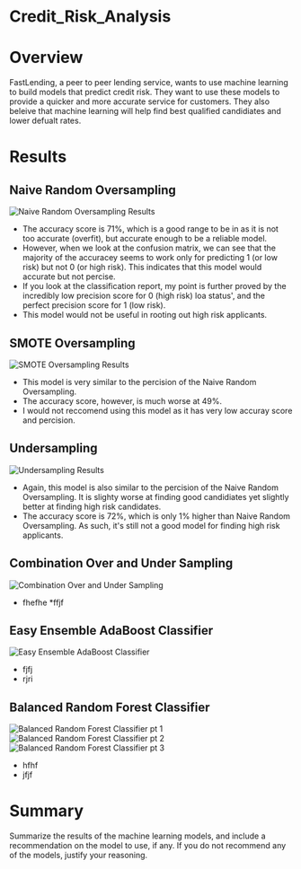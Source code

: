 # Credit_Risk_Analysis

# Overview 
FastLending, a peer to peer lending service, wants to use machine learning to build models that predict credit risk. They want to use these models to provide a quicker and more accurate service for customers. They also beleive that machine learning will help find best qualified candidiates and lower defualt rates.

# Results 

## Naive Random Oversampling 


![Naive Random Oversampling Results](https://user-images.githubusercontent.com/100237685/180667228-dc6c201d-3993-4153-927b-e1d5cf79140e.png)
* The accuracy score is 71%, which is a good range to be in as it is not too accurate (overfit), but accurate enough to be a reliable model. 
* However, when we look at the confusion matrix, we can see that the majority of the accuracey seems to work only for predicting 1 (or low risk) but not 0 (or high risk). This indicates that  this model would accurate but not percise. 
* If you look at the classification report, my point is further proved by the incredibly low precision score for 0 (high risk) loa status', and the perfect precision score for 1 (low risk). 
* This model would not be useful in rooting out high risk applicants. 


## SMOTE Oversampling


![SMOTE Oversampling Results](https://user-images.githubusercontent.com/100237685/180667316-8397d90a-14a4-43b9-8c37-b9e2212d2acf.png)


* This model is very similar to the percision of the Naive Random Oversampling.
* The accuracy score, however, is much worse at 49%.
* I would not reccomend using this model as it has very low accuray score and percision.


## Undersampling


![Undersampling Results](https://user-images.githubusercontent.com/100237685/180667409-79e0b3a9-3646-4a69-b10a-df19225d594e.png)


* Again, this model is also similar to the percision of the Naive Random Oversampling. It is slighty worse at finding good candidiates yet slightly better at finding high risk candidates.
* The accuracy score is 72%, which is only 1% higher than Naive Random Oversampling. As such, it's still not a good model for finding high risk applicants. 


## Combination Over and Under Sampling


![Combination Over and Under Sampling](https://user-images.githubusercontent.com/100237685/180667460-1d7983b0-5895-4207-8e8f-b79f23347786.png)


* fhefhe
*ffjf


## Easy Ensemble AdaBoost Classifier


![Easy Ensemble AdaBoost Classifier](https://user-images.githubusercontent.com/100237685/180667497-f69ec732-f7e6-4f39-a66f-6dec6582c811.png)


* fjfj
* rjri


## Balanced Random Forest Classifier


![Balanced Random Forest Classifier pt 1](https://user-images.githubusercontent.com/100237685/180667563-6ca75f0a-c289-45b2-bd73-b0bdbc55b8ab.png)
![Balanced Random Forest Classifier pt 2](https://user-images.githubusercontent.com/100237685/180667568-9b203a72-33a9-4c48-8b8d-ea229bc9db71.png)
![Balanced Random Forest Classifier pt 3](https://user-images.githubusercontent.com/100237685/180667570-4acdfa50-02f5-4154-a13c-612d3f5e2de0.png)


* hfhf
* jfjf

# Summary
Summarize the results of the machine learning models, and include a recommendation on the model to use, if any. If you do not recommend any of the models, justify your reasoning.
